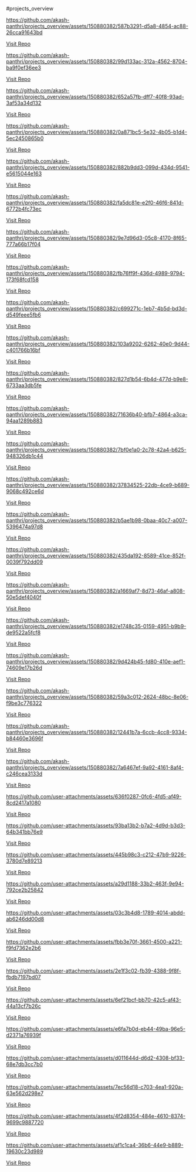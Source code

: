 #projects_overview

https://github.com/akash-panthri/projects_overview/assets/150880382/587b3291-d5a8-4854-ac88-26cca91643bd

<a href="https://github.com/akash-panthri/google_clone_nextjs_project" >Visit Repo</a>



https://github.com/akash-panthri/projects_overview/assets/150880382/99d133ac-312a-4562-8704-ba9f0ef36ee3

<a href="https://github.com/akash-panthri/animated_countdown" >Visit Repo</a>


https://github.com/akash-panthri/projects_overview/assets/150880382/652a57fb-dff7-40f8-93ad-3af53a34d132


<a href="https://github.com/akash-panthri/animated_navigation" >Visit Repo</a>


https://github.com/akash-panthri/projects_overview/assets/150880382/0a871bc5-5e32-4b05-b1d4-5ec2450865b0


<a href="https://github.com/akash-panthri/auto_text_effect" >Visit Repo</a>




https://github.com/akash-panthri/projects_overview/assets/150880382/882b9dd3-099d-434d-9541-e5615044e163

<a href="https://github.com/akash-panthri/3d_boxes" >Visit Repo</a>


https://github.com/akash-panthri/projects_overview/assets/150880382/fa5dc81e-e2f0-46f6-841d-6772b4fc73ec

<a href="https://github.com/akash-panthri/3d_wavy_circle" >Visit Repo</a>


https://github.com/akash-panthri/projects_overview/assets/150880382/9e7d96d3-05c8-4170-8f65-777a66b17f04


<a href="https://github.com/akash-panthri/anagram" >Visit Repo</a>


https://github.com/akash-panthri/projects_overview/assets/150880382/fb76ff9f-436d-4989-9794-173f68fcd158


<a href="https://github.com/akash-panthri/background_slider" >Visit Repo</a>


https://github.com/akash-panthri/projects_overview/assets/150880382/c699271c-1eb7-4b5d-bd3d-d549feee5fb6


<a href="https://github.com/akash-panthri/better_checkboxes" >Visit Repo</a>


https://github.com/akash-panthri/projects_overview/assets/150880382/103a9202-6262-40e0-9d44-c401766b16bf


<a href="https://github.com/akash-panthri/blurry_loading" >Visit Repo</a>


https://github.com/akash-panthri/projects_overview/assets/150880382/827d1b54-6b4d-477d-b9e8-6733aa3db5fe


<a href="https://github.com/akash-panthri/button_ripple_effect" >Visit Repo</a>


https://github.com/akash-panthri/projects_overview/assets/150880382/71636b40-bfb7-4864-a3ca-94aa1289b883

<a href="https://github.com/akash-panthri/content_placeholder" >Visit Repo</a>


https://github.com/akash-panthri/projects_overview/assets/150880382/7bf0e1a0-2c78-42a4-b625-948326db1c44

<a href="https://github.com/akash-panthri/cup_vapor_animation" >Visit Repo</a>


https://github.com/akash-panthri/projects_overview/assets/150880382/37834525-22db-4ce9-b689-9068c492ce6d

<a href="https://github.com/akash-panthri/custom_range_slider" >Visit Repo</a>


https://github.com/akash-panthri/projects_overview/assets/150880382/b5ae1b98-0baa-40c7-a007-5396474a97d8

<a href="https://github.com/akash-panthri/dad_jokes" >Visit Repo</a>


https://github.com/akash-panthri/projects_overview/assets/150880382/435da192-8589-41ce-852f-0039f792dd09

<a href="https://github.com/akash-panthri/different_css" >Visit Repo</a>


https://github.com/akash-panthri/projects_overview/assets/150880382/a1669af7-8d73-46af-a808-50e5def4040f

<a href="https://github.com/akash-panthri/double_heart_click" >Visit Repo</a>


https://github.com/akash-panthri/projects_overview/assets/150880382/e1748c35-0159-4951-b9b9-de9522a5fcf8

<a href="https://github.com/akash-panthri/double_vertical_slider" >Visit Repo</a>


https://github.com/akash-panthri/projects_overview/assets/150880382/9d424b45-fd80-410e-aef1-74609e17b26d

<a href="https://github.com/akash-panthri/drag_n_drop" >Visit Repo</a>


https://github.com/akash-panthri/projects_overview/assets/150880382/59a3c012-2624-48bc-8e06-f9be3c776322


<a href="https://github.com/akash-panthri/drawing_app" >Visit Repo</a>


https://github.com/akash-panthri/projects_overview/assets/150880382/12441b7a-6ccb-4cc8-9334-b84460e3696f

<a href="https://github.com/akash-panthri/drink_water" >Visit Repo</a>


https://github.com/akash-panthri/projects_overview/assets/150880382/7a6467ef-9a92-4161-8af4-c246cea3133d

<a href="https://github.com/akash-panthri/event_keycode" >Visit Repo</a>


https://github.com/user-attachments/assets/636f0287-0fc6-4fd5-af49-8cd2417a1080

<a href="https://github.com/akash-panthri/expand_on_hover_effect" >Visit Repo</a>


https://github.com/user-attachments/assets/93ba13b2-b7a2-4d9d-b3d3-64b341bb76e9

<a href="https://github.com/akash-panthri/ExpaningCard" >Visit Repo</a>


https://github.com/user-attachments/assets/445b98c3-c212-47b9-9226-3780d7e89213

<a href="https://github.com/akash-panthri/FAQ_project" >Visit Repo</a>


https://github.com/user-attachments/assets/a29d1188-33b2-463f-9e94-792ce2b25842

<a href="https://github.com/akash-panthri/feedback_ui" >Visit Repo</a>


https://github.com/user-attachments/assets/03c3b4d8-1789-4014-abdd-ab6246dd00d8

<a href="https://github.com/akash-panthri/flip_loading_animation" >Visit Repo</a>


https://github.com/user-attachments/assets/fbb3e70f-3661-4500-a221-f9fd7362e2b6

<a href="https://github.com/akash-panthri/form-styling" >Visit Repo</a>


https://github.com/user-attachments/assets/2e1f3c02-fb39-4388-9f8f-fbdb7197bd07

<a href="https://github.com/akash-panthri/github_profiles" >Visit Repo</a>


https://github.com/user-attachments/assets/6ef21bcf-bb70-42c5-af43-44a13cf7b26c

<a href="https://github.com/akash-panthri/Hidden_search" >Visit Repo</a>


https://github.com/user-attachments/assets/e6fa7b0d-eb44-49ba-96e5-d2371a76939f

<a href="https://github.com/akash-panthri/hover_transition" >Visit Repo</a>


https://github.com/user-attachments/assets/d011644d-d6d2-4308-bf33-68e7db3cc7b0

<a href="https://github.com/akash-panthri/hoverboard" >Visit Repo</a>


https://github.com/user-attachments/assets/7ec56d18-c703-4ea1-920a-63e562d298e7

<a href="https://github.com/akash-panthri/I_am_not_robot" >Visit Repo</a>


https://github.com/user-attachments/assets/4f2d8354-484e-4610-8374-9699c9887720

<a href="https://github.com/akash-panthri/image_carasoul" >Visit Repo</a>


https://github.com/user-attachments/assets/af1c1ca4-36b6-44e9-b889-19630c23d989

<a href="https://github.com/akash-panthri/increment_counter" >Visit Repo</a>
